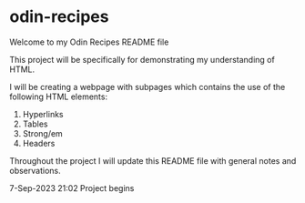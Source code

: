 # odin-recipes

Welcome to my Odin Recipes README file

This project will be specifically for demonstrating my understanding of HTML. 

I will be creating a webpage with subpages which contains the use of the following HTML elements:

1. Hyperlinks 
2. Tables
3. Strong/em
4. Headers

Throughout the project I will update this README file with general notes and observations. 

7-Sep-2023 21:02
Project begins


